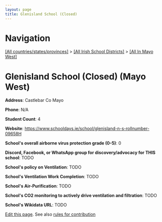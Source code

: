 ```yaml
---
layout: page
title: Glenisland School (Closed)
---
```

# Navigation

[[All countries/states/provinces]](../../..) > [[All Irish School Districts]](../..) > [[All In Mayo West]](..)

# Glenisland School (Closed) (Mayo West)

**Address**: Castlebar Co Mayo

**Phone**: N/A

**Student Count**: 4

**Website**: <https://www.schooldays.ie/school/glenisland-n-s-rollnumber-09658H>

**School's overall airborne virus protection grade (0-5)**: 0

**Discord, Facebook, or WhatsApp group for discovery/advocacy for THIS school**: TODO

**School's policy on Ventilation**: TODO

**School's Ventilation Work Completion**: TODO

**School's Air-Purification**: TODO

**School's CO2 monitoring to actively drive ventilation and filtration**: TODO

**School's Wikidata URL**: TODO


[Edit this page](https://github.com/ventilate-schools/Ireland/edit/main/./Mayo_West/Glenisland_School_(Closed).md). See also [rules for contribution](../../../contribution-rules/)